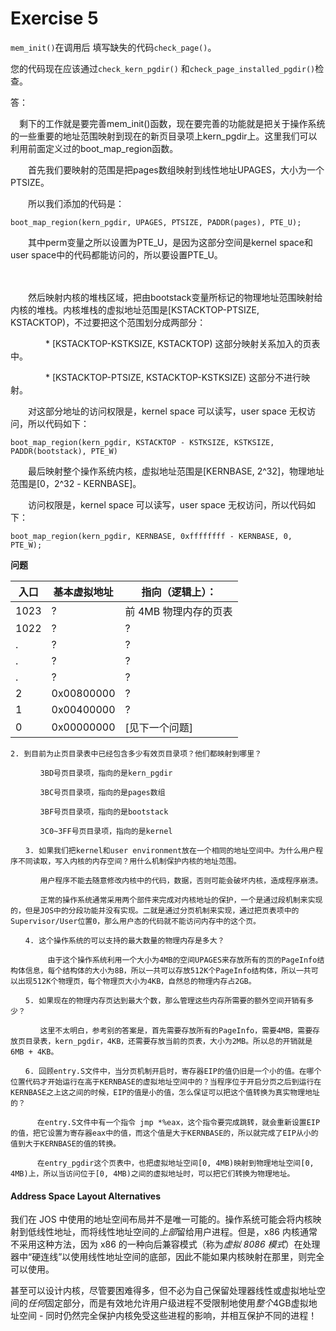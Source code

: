 # Exercise 5

`mem_init()`在调用后 填写缺失的代码`check_page()`。

您的代码现在应该通过`check_kern_pgdir()` 和`check_page_installed_pgdir()`检查。



答：

　剩下的工作就是要完善mem_init()函数，现在要完善的功能就是把关于操作系统的一些重要的地址范围映射到现在的新页目录项上kern_pgdir上。这里我们可以利用前面定义过的boot_map_region函数。

　　首先我们要映射的范围是把pages数组映射到线性地址UPAGES，大小为一个PTSIZE。

　　所以我们添加的代码是：

```
boot_map_region(kern_pgdir, UPAGES, PTSIZE, PADDR(pages), PTE_U);
```

　　其中perm变量之所以设置为PTE_U，是因为这部分空间是kernel space和user space中的代码都能访问的，所以要设置PTE_U。

　　

　　然后映射内核的堆栈区域，把由bootstack变量所标记的物理地址范围映射给内核的堆栈。内核堆栈的虚拟地址范围是[KSTACKTOP-PTSIZE, KSTACKTOP)，不过要把这个范围划分成两部分：

　　　　* [KSTACKTOP-KSTKSIZE, KSTACKTOP) 这部分映射关系加入的页表中。

　　　　* [KSTACKTOP-PTSIZE, KSTACKTOP-KSTKSIZE) 这部分不进行映射。

　　对这部分地址的访问权限是，kernel space 可以读写，user space 无权访问，所以代码如下：

```
boot_map_region(kern_pgdir, KSTACKTOP - KSTKSIZE, KSTKSIZE, PADDR(bootstack), PTE_W)
```

　　最后映射整个操作系统内核，虚拟地址范围是[KERNBASE, 2^32]，物理地址范围是[0，2^32 - KERNBASE]。

　　访问权限是，kernel space 可以读写，user space 无权访问，所以代码如下：

```
boot_map_region(kern_pgdir, KERNBASE, 0xffffffff - KERNBASE, 0, PTE_W);
```

**问题**

| 入口 | 基本虚拟地址 | 指向（逻辑上）：      |
| ---- | ------------ | --------------------- |
| 1023 | ?            | 前 4MB 物理内存的页表 |
| 1022 | ?            | ?                     |
| .    | ?            | ?                     |
| .    | ?            | ?                     |
| .    | ?            | ?                     |
| 2    | 0x00800000   | ?                     |
| 1    | 0x00400000   | ?                     |
| 0    | 0x00000000   | [见下一个问题]        |

```
2. 到目前为止页目录表中已经包含多少有效页目录项？他们都映射到哪里？

　　　　3BD号页目录项，指向的是kern_pgdir

　　　　3BC号页目录项，指向的是pages数组

　　　　3BF号页目录项，指向的是bootstack

　　　　3C0~3FF号页目录项，指向的是kernel

　　3. 如果我们把kernel和user environment放在一个相同的地址空间中。为什么用户程序不同读取，写入内核的内存空间？用什么机制保护内核的地址范围。

　　　　用户程序不能去随意修改内核中的代码，数据，否则可能会破坏内核，造成程序崩溃。

　　　　正常的操作系统通常采用两个部件来完成对内核地址的保护，一个是通过段机制来实现的，但是JOS中的分段功能并没有实现。二就是通过分页机制来实现，通过把页表项中的 Supervisor/User位置0，那么用户态的代码就不能访问内存中的这个页。

　　4. 这个操作系统的可以支持的最大数量的物理内存是多大？

　　     由于这个操作系统利用一个大小为4MB的空间UPAGES来存放所有的页的PageInfo结构体信息，每个结构体的大小为8B，所以一共可以存放512K个PageInfo结构体，所以一共可以出现512K个物理页，每个物理页大小为4KB，自然总的物理内存占2GB。

　　5. 如果现在的物理内存页达到最大个数，那么管理这些内存所需要的额外空间开销有多少？　　

　　　　这里不太明白，参考别的答案是，首先需要存放所有的PageInfo，需要4MB，需要存放页目录表，kern_pgdir，4KB，还需要存放当前的页表，大小为2MB。所以总的开销就是6MB + 4KB。

　　6. 回顾entry.S文件中，当分页机制开启时，寄存器EIP的值仍旧是一个小的值。在哪个位置代码才开始运行在高于KERNBASE的虚拟地址空间中的？当程序位于开启分页之后到运行在KERNBASE之上这之间的时候，EIP的值是小的值，怎么保证可以把这个值转换为真实物理地址的？

　　　 在entry.S文件中有一个指令 jmp *%eax，这个指令要完成跳转，就会重新设置EIP的值，把它设置为寄存器eax中的值，而这个值是大于KERNBASE的，所以就完成了EIP从小的值到大于KERNBASE的值的转换。

　　　 在entry_pgdir这个页表中，也把虚拟地址空间[0, 4MB)映射到物理地址空间[0, 4MB)上，所以当访问位于[0, 4MB)之间的虚拟地址时，可以把它们转换为物理地址。
```

#### Address Space Layout Alternatives

我们在 JOS 中使用的地址空间布局并不是唯一可能的。操作系统可能会将内核映射到低线性地址，而将线性地址空间的*上部*留给用户进程。但是，x86 内核通常不采用这种方法，因为 x86 的一种向后兼容模式（称为*虚拟 8086 模式*）在处理器中“硬连线”以使用线性地址空间的底部，因此不能如果内核映射在那里，则完全可以使用。

甚至可以设计内核，尽管要困难得多，但不必为自己保留处理器线性或虚拟地址空间的*任何*固定部分，而是有效地允许用户级进程不受限制地使用*整个*4GB虚拟地址空间 - 同时仍然完全保护内核免受这些进程的影响，并相互保护不同的进程！